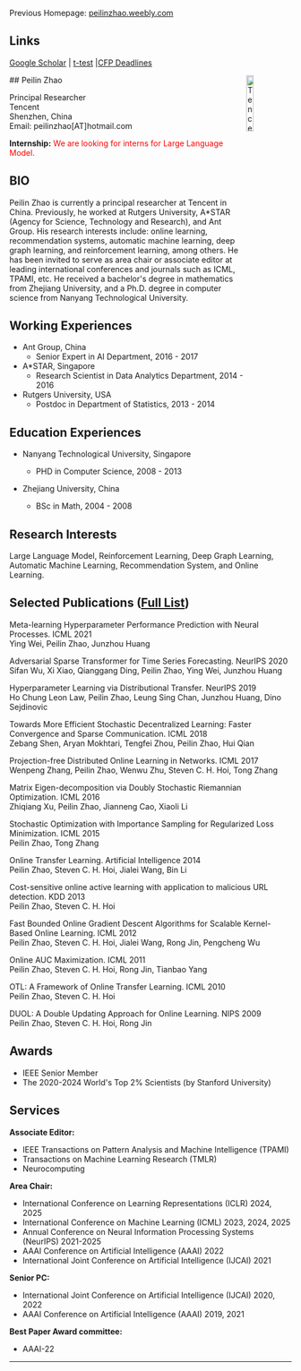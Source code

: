 Previous Homepage: [peilinzhao.weebly.com](http://peilinzhao.weebly.com)
## Links
[Google Scholar](https://scholar.google.com/citations?user=HPeX_YcAAAAJ&hl=en) |  [t-test](https://www.graphpad.com/quickcalcs/ttest1/?Format=SD) |[CFP Deadlines](https://ccfddl.com/)

<img title="Tencent" src="https://thinklab.sjtu.edu.cn/src/tencentailab.png" width="16%"  align="right">
## Peilin Zhao  

Principal Researcher  
Tencent  
Shenzhen, China  
Email: peilinzhao[AT]hotmail.com 

 **Internship:**  <font color=red>We are looking for interns for Large Language Model.</font>
 
## BIO
Peilin Zhao is currently a principal researcher at Tencent in China. Previously, he worked at Rutgers University, A*STAR (Agency for Science, Technology and Research), and Ant Group. His research interests include: online learning, recommendation systems, automatic machine learning, deep graph learning, and reinforcement learning, among others. He has been invited to serve as area chair or associate editor at leading international conferences and journals such as ICML, TPAMI, etc. He received a bachelor's degree in mathematics from Zhejiang University, and a Ph.D. degree in computer science from Nanyang Technological University.

## Working Experiences  
* Ant Group, China
   - Senior Expert in AI Department, 2016 - 2017  
* A*STAR, Singapore  
    - Research Scientist in Data Analytics Department, 2014 - 2016  
* Rutgers University, USA
    - Postdoc in Department of Statistics, 2013 - 2014  


## Education Experiences
* Nanyang Technological University, Singapore
    - PHD in Computer Science, 2008 - 2013

* Zhejiang University, China
    - BSc in Math, 2004 - 2008

## Research Interests
Large Language Model, Reinforcement Learning, Deep Graph Learning, Automatic Machine Learning, Recommendation System, and Online Learning.


## Selected Publications ([Full List](https://dblp.org/pid/84/8411.html))
Meta-learning Hyperparameter Performance Prediction with Neural Processes. ICML 2021  
Ying Wei, Peilin Zhao, Junzhou Huang


Adversarial Sparse Transformer for Time Series Forecasting. NeurIPS 2020  
Sifan Wu, Xi Xiao, Qianggang Ding, Peilin Zhao, Ying Wei, Junzhou Huang


Hyperparameter Learning via Distributional Transfer. NeurIPS 2019  
Ho Chung Leon Law, Peilin Zhao, Leung Sing Chan, Junzhou Huang, Dino Sejdinovic


Towards More Efficient Stochastic Decentralized Learning: Faster Convergence and Sparse Communication. ICML 2018  
Zebang Shen, Aryan Mokhtari, Tengfei Zhou, Peilin Zhao, Hui Qian


Projection-free Distributed Online Learning in Networks. ICML 2017  
Wenpeng Zhang, Peilin Zhao, Wenwu Zhu, Steven C. H. Hoi, Tong Zhang


Matrix Eigen-decomposition via Doubly Stochastic Riemannian Optimization. ICML 2016  
Zhiqiang Xu, Peilin Zhao, Jianneng Cao, Xiaoli Li


Stochastic Optimization with Importance Sampling for Regularized Loss Minimization. ICML 2015  
Peilin Zhao, Tong Zhang

Online Transfer Learning. Artificial  Intelligence 2014  
Peilin Zhao, Steven C. H. Hoi, Jialei Wang, Bin Li

Cost-sensitive online active learning with application to malicious URL detection. KDD 2013  
Peilin Zhao, Steven C. H. Hoi

Fast Bounded Online Gradient Descent Algorithms for Scalable Kernel-Based Online Learning. ICML 2012  
Peilin Zhao, Steven C. H. Hoi, Jialei Wang, Rong Jin, Pengcheng Wu

Online AUC Maximization. ICML 2011  
Peilin Zhao, Steven C. H. Hoi, Rong Jin, Tianbao Yang

OTL: A Framework of Online Transfer Learning. ICML 2010  
Peilin Zhao, Steven C. H. Hoi

DUOL: A Double Updating Approach for Online Learning. NIPS 2009  
Peilin Zhao, Steven C. H. Hoi, Rong Jin

## Awards
* IEEE Senior Member 
* The 2020-2024 World's Top 2% Scientists (by Stanford University)

## Services
**Associate Editor:**  
* IEEE Transactions on Pattern Analysis and Machine Intelligence (TPAMI)
* Transactions on Machine Learning Research (TMLR)
* Neurocomputing

**Area Chair:**  
* International Conference on Learning Representations (ICLR) 2024, 2025
*  International Conference on Machine Learning (ICML) 2023, 2024, 2025
* Annual Conference on Neural Information Processing Systems (NeurIPS) 2021-2025
* AAAI Conference on Artificial Intelligence (AAAI) 2022
* International Joint Conference on Artificial Intelligence (IJCAI) 2021

**Senior PC:**
* International Joint Conference on Artificial Intelligence (IJCAI) 2020, 2022 
* AAAI Conference on Artificial Intelligence (AAAI) 2019, 2021  

**Best Paper Award committee:**
* AAAI-22

---

<script type="text/javascript" src="//rf.revolvermaps.com/0/0/4.js?i=55htbbzxkhp&amp;m=0&amp;h=128&amp;c=ff0000&amp;r=0" async="async"></script>

